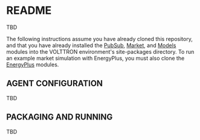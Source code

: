 # README #

TBD

The following instructions assume you have already cloned this repository, and that you have already installed the [PubSub](https://github.com/VOLTTRON/volttron-pubsub), [Market](https://github.com/VOLTTRON/volttron-market), and [Models](https://github.com/VOLTTRON/volttron-models) modules into the VOLTTRON environment's site-packages directory. To run an example market simulation with EnergyPlus, you must also clone the [EnergyPlus](https://github.com/VOLTTRON/volttron-energyplus) modules.

## AGENT CONFIGURATION ##

TBD

## PACKAGING AND RUNNING ##

TBD